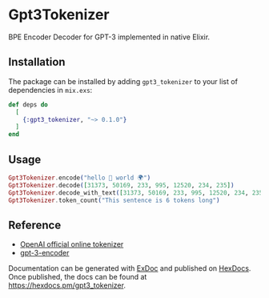 # Gpt3Tokenizer

BPE Encoder Decoder for GPT-3 implemented in native Elixir.

## Installation

The package can be installed
by adding `gpt3_tokenizer` to your list of dependencies in `mix.exs`:

```elixir
def deps do
  [
    {:gpt3_tokenizer, "~> 0.1.0"}
  ]
end
```

## Usage

```elixir
Gpt3Tokenizer.encode("hello 👋 world 🌍")
Gpt3Tokenizer.decode([31373, 50169, 233, 995, 12520, 234, 235])
Gpt3Tokenizer.decode_with_text([31373, 50169, 233, 995, 12520, 234, 235])
Gpt3Tokenizer.token_count("This sentence is 6 tokens long")
```

## Reference

- [OpenAI official online tokenizer](https://platform.openai.com/tokenizer?view=bpe)
- [gpt-3-encoder](https://github.com/latitudegames/GPT-3-Encoder)

Documentation can be generated with [ExDoc](https://github.com/elixir-lang/ex_doc)
and published on [HexDocs](https://hexdocs.pm). Once published, the docs can
be found at <https://hexdocs.pm/gpt3_tokenizer>.

